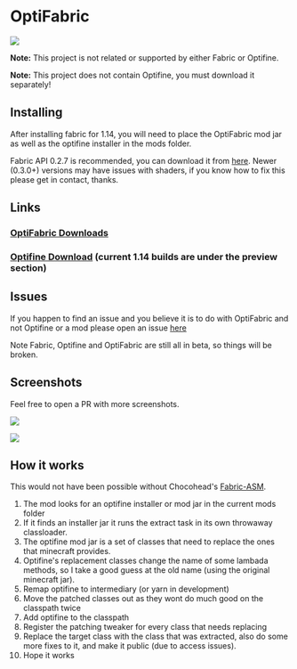 # OptiFabric

![](https://ss.modmuss50.me/javaw_2019-05-22_20-33-34.jpg)

__Note:__ This project is not related or supported by either Fabric or Optifine.

__Note:__ This project does not contain Optifine, you must download it separately!

## Installing

After installing fabric for 1.14, you will need to place the OptiFabric mod jar as well as the optifine installer in the mods folder.

Fabric API 0.2.7 is recommended, you can download it from [here](https://minecraft.curseforge.com/projects/fabric/files/2702281). Newer (0.3.0+) versions may have issues with shaders, if you know how to fix this please get in contact, thanks.

## Links

### [OptiFabric Downloads](https://minecraft.curseforge.com/projects/optifabric)

### [Optifine Download](https://optifine.net/downloads) (current 1.14 builds are under the preview section)

## Issues

If you happen to find an issue and you believe it is to do with OptiFabric and not Optifine or a mod please open an issue [here](https://github.com/modmuss50/OptiFabric/issues) 


Note Fabric, Optifine and OptiFabric are still all in beta, so things will be broken.

## Screenshots

Feel free to open a PR with more screenshots.

![](https://ss.modmuss50.me/javaw_2019-05-22_20-36-25.jpg)

![](https://ss.modmuss50.me/javaw_2019-05-22_19-49-41.jpg)

## How it works

This would not have been possible without Chocohead's [Fabric-ASM](https://github.com/Chocohead/Fabric-ASM).

1. The mod looks for an optifine installer or mod jar in the current mods folder
2. If it finds an installer jar it runs the extract task in its own throwaway classloader.
3. The optifine mod jar is a set of classes that need to replace the ones that minecraft provides.
4. Optifine's replacement classes change the name of some lambada methods, so I take a good guess at the old name (using the original minecraft jar).
5. Remap optifine to intermediary (or yarn in development)
6. Move the patched classes out as they wont do much good on the classpath twice
7. Add optifine to the classpath
8. Register the patching tweaker for every class that needs replacing
9. Replace the target class with the class that was extracted, also do some more fixes to it, and make it public (due to access issues).
10. Hope it works
